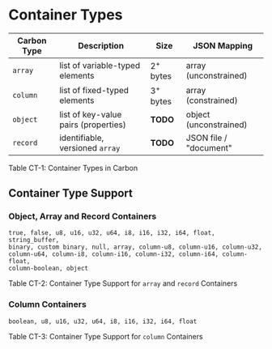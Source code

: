 # Container Types

Carbon Type  | Description                                 | Size | JSON Mapping 
-------------|---------------------------------------------|-----------------|------------
`array`      | list of variable-typed elements             | 2<sup>+</sup> bytes     | array (unconstrained)
`column`     | list of fixed-typed elements                | 3<sup>+</sup> bytes     | array (constrained)
`object`     | list of key-value pairs (properties)        | **TODO**     | object (unconstrained)
`record`     | identifiable, versioned `array`             | **TODO**     | JSON file / "document"

<span class="caption">Table CT-1: Container Types in Carbon</span>



## Container Type Support

### Object, Array and Record Containers

```
true, false, u8, u16, u32, u64, i8, i16, i32, i64, float, string_buffer, 
binary, custom binary, null, array, column-u8, column-u16, column-u32, 
column-u64, column-i8, column-i16, column-i32, column-i64, column-float, 
column-boolean, object 
```

<span class="caption">Table CT-2: Container Type Support for `array` and `record` Containers</span>


### Column Containers

```
boolean, u8, u16, u32, u64, i8, i16, i32, i64, float
```

<span class="caption">Table CT-3: Container Type Support for `column` Containers</span>